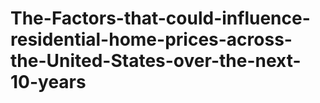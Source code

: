 # The-Factors-that-could-influence-residential-home-prices-across-the-United-States-over-the-next-10-years
